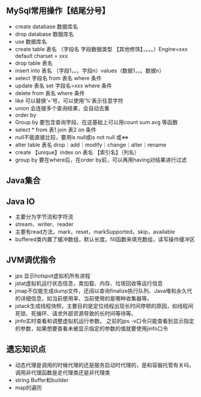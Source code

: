 ## MySql常用操作【结尾分号】

- create database 数据库名
- drop database 数据库名
- use 数据库名
- create table 表名 （字段名 字段数据类型 【其他修饰】，。。。）Engine=xxx default charset = xxx
- drop table 表名
- insert into 表名 （字段1，。。字段n）values（数据1，。。数据n）
- select 字段名 from 表名 where 条件
- update 表名 set 字段名=xxx where 条件
- delete from 表名 where 条件
- like 可以替换‘=’号，可以使用‘%’表示任意字符
- union 会连接多个查询结果，会自动去重
- order by
- Group by 要包含查询字段，在这基础上可以用count sum avg 等函数
- select * from 表1 join 表2 on 条件
- null不能直接比较，要用is null或is not null 或<=>
- alter table 表名 drop｜add｜modify｜change｜alter｜rename
- create 【unique】index on 表名 【索引名】（列名）
- group by 要在where后，在order by前，可以再用having对结果进行过滤

## Java集合



## Java IO

- 主要分为字节流和字符流
- stream、writer、reader
- 主要有read方法，mark，reset，markSupported，skip，available
- buffered类内置了缓冲数组，默认长度。fill函数来填充数组，读写操作缓冲区

## JVM调优指令

- jps 显示hotspot虚拟机所有进程
- jstat虚拟机运行状态信息，类加载、内存、垃圾回收等运行信息
- jmap不仅能生成dump文件，还阔以查询finalize执行队列、Java堆和永久代的详细信息，如当前使用率、当前使用的是哪种收集器等。
- jstack生成线程快照，主要目的是定位线程出现长时间停顿的原因，如线程间死锁、死循环、请求外部资源导致的长时间等待等。
- jinfo实时查看和调整虚拟机运行参数。 之前的jps -v口令只能查看到显示指定的参数，如果想要查看未被显示指定的参数的值就要使用jinfo口令





## 遗忘知识点

- 动态代理是调用的时候代理的还是服务启动时代理的，是和容器托管有关吗，调用非代理函数是走代理类还是非代理类
- string Buffer和builder
- map的遍历